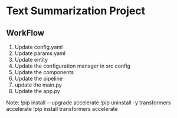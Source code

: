 # Text Summarization Project

## WorkFlow

1. Update config.yaml
2. Update params.yaml
3. Update entity
4. Update the configuration manager in src config
5. Update the components
6. Update the pipeline
7. update the main.py
8. Update the app.py

Note:
!pip install --upgrade accelerate
!pip uninstall -y transformers accelerate
!pip install transformers accelerate